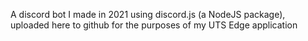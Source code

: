 A discord bot I made in 2021 using discord.js (a NodeJS package), uploaded here to github for the purposes of my UTS Edge application